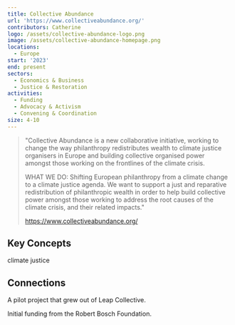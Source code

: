 ```yaml
---
title: Collective Abundance
url: 'https://www.collectiveabundance.org/'
contributors: Catherine
logo: /assets/collective-abundance-logo.png
image: /assets/collective-abundance-homepage.png
locations:
  - Europe
start: '2023'
end: present
sectors:
  - Economics & Business
  - Justice & Restoration
activities:
  - Funding
  - Advocacy & Activism
  - Convening & Coordination
size: 4-10
---
```

> "Collective Abundance is a new collaborative initiative, working to change the way philanthropy redistributes wealth to climate justice organisers in Europe and building collective organised power amongst those working on the frontlines of the climate crisis.
> 
> WHAT WE DO: Shifting European philanthropy from a climate change to a climate justice agenda.
> We want to support a just and reparative redistribution of philanthropic wealth in order to help build collective power amongst those working to address the root causes of the climate crisis, and their related impacts."
> 
> https://www.collectiveabundance.org/

## Key Concepts

climate justice

## Connections

A pilot project that grew out of Leap Collective.

Initial funding from the Robert Bosch Foundation.
